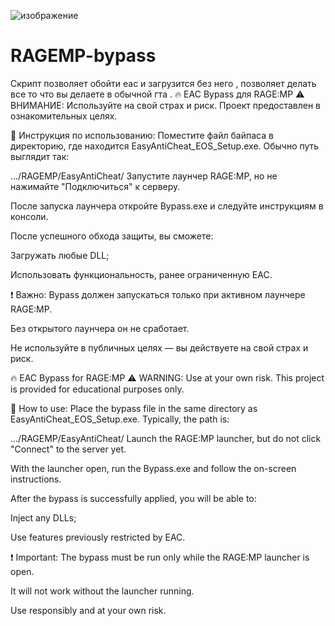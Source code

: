 ![изображение](https://github.com/user-attachments/assets/9f50cc03-70d4-4e6e-8b98-89a7aa253b37)
# RAGEMP-bypass
Скрипт позволяет обойти eac и загрузится без него , позволяет делать все то что вы делаете в обычной гта .
🔥 EAC Bypass для RAGE:MP
⚠️ ВНИМАНИЕ: Используйте на свой страх и риск. Проект предоставлен в ознакомительных целях.

📌 Инструкция по использованию:
Поместите файл байпаса в директорию, где находится EasyAntiCheat_EOS_Setup.exe. Обычно путь выглядит так:


.../RAGEMP/EasyAntiCheat/
Запустите лаунчер RAGE:MP, но не нажимайте "Подключиться" к серверу.

После запуска лаунчера откройте Bypass.exe и следуйте инструкциям в консоли.

После успешного обхода защиты, вы сможете:

Загружать любые DLL;

Использовать функциональность, ранее ограниченную EAC.

❗ Важно:
Bypass должен запускаться только при активном лаунчере RAGE:MP.

Без открытого лаунчера он не сработает.

Не используйте в публичных целях — вы действуете на свой страх и риск.


🔥 EAC Bypass for RAGE:MP
⚠️ WARNING: Use at your own risk. This project is provided for educational purposes only.

📌 How to use:
Place the bypass file in the same directory as EasyAntiCheat_EOS_Setup.exe. Typically, the path is:


.../RAGEMP/EasyAntiCheat/
Launch the RAGE:MP launcher, but do not click "Connect" to the server yet.

With the launcher open, run the Bypass.exe and follow the on-screen instructions.

After the bypass is successfully applied, you will be able to:

Inject any DLLs;

Use features previously restricted by EAC.

❗ Important:
The bypass must be run only while the RAGE:MP launcher is open.

It will not work without the launcher running.

Use responsibly and at your own risk.
